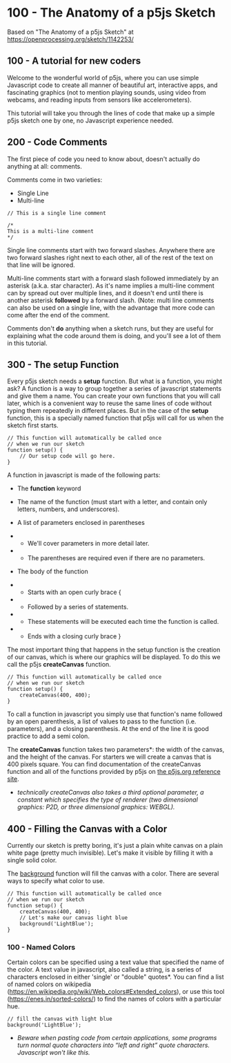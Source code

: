 # 100 - The Anatomy of a p5js Sketch

Based on "The Anatomy of a p5js Sketch" at https://openprocessing.org/sketch/1142253/

## 100 - A tutorial for new coders

Welcome to the wonderful world of p5js, where you can use simple Javascript code to create all manner of beautiful art, interactive apps, and fascinating graphics (not to mention playing sounds, using video from webcams, and reading inputs from sensors like accelerometers).

This tutorial will take you through the lines of code that make up a simple p5js sketch one by one, no Javascript experience needed.

## 200 - Code Comments

The first piece of code you need to know about, doesn't actually do anything at all: comments.

Comments come in two varieties:

- Single Line
- Multi-line

```
// This is a single line comment

/*
This is a multi-line comment
*/
```

Single line comments start with two forward slashes. Anywhere there are two forward slashes right next to each other, all of the rest of the text on that line will be ignored.

Multi-line comments start with a forward slash followed immediately by an asterisk (a.k.a. star character). As it's name implies a multi-line comment can by spread out over multiple lines, and it doesn't end until there is another asterisk **followed** by a forward slash. (Note: multi line comments can also be used on a single line, with the advantage that more code can come after the end of the comment.

Comments don't **do** anything when a sketch runs, but they are useful for explaining what the code around them is doing, and you'll see a lot of them in this tutorial.

## 300 - The setup Function

Every p5js sketch needs a **setup** function. But what is a function, you might ask? A function is a way to group together a series of javascript statements and give them a name. You can create your own functions that you will call later, which is a convenient way to reuse the same lines of code without typing them repeatedly in different places. But in the case of the **setup** function, this is a specially named function that p5js will call for us when the sketch first starts.

```
// This function will automatically be called once
// when we run our sketch
function setup() {
	// Our setup code will go here.
}
```

A function in javascript is made of the following parts:

- The **function** keyword
 
- The name of the function (must start with a letter, and contain only letters, numbers, and underscores).
 
- A list of parameters enclosed in parentheses
- - We'll cover parameters in more detail later.
- - The parentheses are required even if there are no parameters.

- The body of the function

- - Starts with an open curly brace {
- - Followed by a series of statements.
- - These statements will be executed each time the function is called.
- - Ends with a closing curly brace }

The most important thing that happens in the setup function is the creation of our canvas, which is where our graphics will be displayed. To do this we call the p5js **createCanvas** function.

```
// This function will automatically be called once
// when we run our sketch
function setup() {
	createCanvas(400, 400);
}
```

To call a function in javascript you simply use that function's name followed by an open parenthesis, a list of values to pass to the function (i.e. parameters), and a closing parenthesis. At the end of the line it is good practice to add a semi colon.

The **createCanvas** function takes two parameters*: the width of the canvas, and the height of the canvas. For starters we will create a canvas that is 400 pixels square. You can find documentation of the createCanvas function and all of the functions provided by p5js on [the p5js.org reference site](https://p5js.org/reference/#/p5/createCanvas).

* *technically createCanvas also takes a third optional parameter, a constant which specifies the type of renderer (two dimensional graphics: P2D, or  three dimensional graphics: WEBGL).*

## 400 - Filling the Canvas with a Color

Currently our sketch is pretty boring, it's just a plain white canvas on a plain white page (pretty much invisible). Let's make it visible by filling it with a single solid color.

The [background](https://p5js.org/reference/#/p5/background) function will fill the canvas with a color. There are several ways to specify what color to use.

```
// This function will automatically be called once
// when we run our sketch
function setup() {
	createCanvas(400, 400);
	// Let's make our canvas light blue
	background('LightBlue');
}
```

### 100 - Named Colors

Certain colors can be specified using a text value that specified the name of the color. A text value in javascript, also called a string, is a series of characters enclosed in either 'single' or "double" quotes*. You can find a list of named colors on wikipedia (https://en.wikipedia.org/wiki/Web_colors#Extended_colors), or use this tool (https://enes.in/sorted-colors/) to find the names of colors with a particular hue.

```
// fill the canvas with light blue
background('LightBlue');
```

* *Beware when pasting code from certain applications, some programs turn normal quote characters into “left and right” quote characters. Javascript won't like this.*


